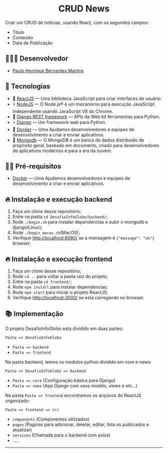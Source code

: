 <h1 align="center">
  CRUD News
</h1>

Criar um CRUD de notícias, usando React, com os seguintes campos:

- Título
- Conteúdo
- Data de Publicação

## 👨🏼‍💻 Desenvolvedor

- [Paulo Henrique Bernardes Martins](http://phdeveloper.com.br/)

## 🚀 Tecnologias

- 💾 [ReactJS](https://pt-br.reactjs.org/) — Uma biblioteca JavaScript para criar interfaces de usuário.
- ⚡ [NodeJS](https://nodejs.org/en/) — O Node.js® é um mecanismo para execução JavaScript independente usando JavaScript V8 do Chrome.
- 💾 [Django REST framework](https://www.django-rest-framework.org/) — APIs da Web kit ferramentas para Python.
- ⚡ [Django](https://www.djangoproject.com/) — Um framework web para Python.
- 🐳 [Docker](https://www.docker.com/) — Uma Ajudamos desenvolvedores e equipes de desenvolvimento a criar e enviar aplicativos.
- 🍃 [Mongodb](https://www.mongodb.com//) — O MongoDB é um banco de dados distribuído de propósito geral, baseado em documento, criado para desenvolvedores de aplicativos modernos e para a era da nuvem.

## ✋🏻 Pré-requisitos

- [Docker](https://www.docker.com/) — Uma Ajudamos desenvolvedores e equipes de desenvolvimento a criar e enviar aplicativos.

## 🔥 Instalação e execução backend

1. Faça um clone desse repositório;
2. Entre na pasta `cd DesafioInfoGlobo/backend/`;
3. Rode `./begin.sh` para instalar dependencias e subir o mongodb e django(Linux);
4. Rode `./begin_macos.sh`(MacOS);
5. Verifique [http://localhost:8080/](http://localhost:8080/) se a mensagem é `{"message": "ok"}` browser;

## 🔥 Instalação e execução frontend

1. Faça um clone desse repositório;
3. Rode `cd ..` para voltar a pasta raiz do projeto;
2. Entre na pasta `cd frontend/`;
3. Rode `npm install` para instalar dependencias;
3. Rode `npm start` para iniciar o projeto ReactJS;
4. Verifique [http://localhost:3000/](http://localhost:3000/) se esta carregando no browser.

## 📚 Implementação

O projeto DesafioInfoGlobo esta dividido em duas partes:

`Pasta => DesafioInfoGlobo`
- `Pasta => backend`
- `Pasta => frontend`

Na pasta backend, temos os modulos python dividido em core e news:

`Pasta => DesafioInfoGlobo => backend `
- `Pasta => core` (Configuração básica para Django)
- `Pasta => news` (App Django com seus models, views e etc...)

Na pasta `Pasta => frontend` encontramos os arquivos do ReactJS organizado:

`Pasta => frontend => src`
- `components` (Componentes utilizados)
- `pages` (Paginas para adicionar, deletar, editar, lista os publicados e atualizar)
- `services` (Chamada para o backend com axios)
- `...`

---
